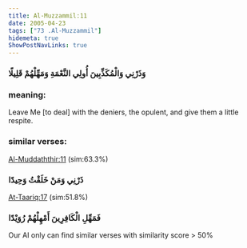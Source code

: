 ```yaml
---
title: Al-Muzzammil:11
date: 2005-04-23
tags: ["73 .Al-Muzzammil"]
hidemeta: true 
ShowPostNavLinks: true 
---
```

### وَذَرْنِي وَالْمُكَذِّبِينَ أُولِي النَّعْمَةِ وَمَهِّلْهُمْ قَلِيلًا
### meaning: 
Leave Me [to deal] with the deniers, the opulent, and give them a little respite.
### similar verses: 

[Al-Muddaththir:11](/74/11) (sim:63.3%)

### ذَرْنِي وَمَنْ خَلَقْتُ وَحِيدًا

[At-Taariq:17](/86/17) (sim:51.8%)

### فَمَهِّلِ الْكَافِرِينَ أَمْهِلْهُمْ رُوَيْدًا

Our AI only can find similar verses with similarity score > 50% 



